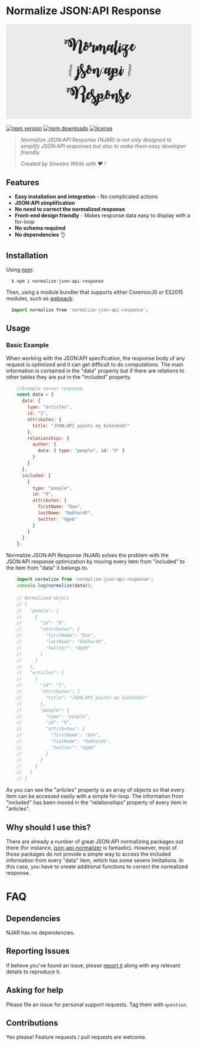 # Normalize JSON:API Response

![Logo](/img/logo.png)

[![npm version](https://img.shields.io/npm/v/normalize-json-api-response.svg)](https://www.npmjs.com/package/normalize-json-api-response)
[![npm downloads](https://img.shields.io/npm/dt/normalize-json-api-response.svg)](https://www.npmjs.com/package/normalize-json-api-response)
[![license](https://img.shields.io/npm/l/normalize-json-api-response.svg)](https://github.com/SinestroWhite/Normalize-JSON-API/blob/master/LICENSE)

> *Normalize JSON:API Response (NJAR) is not only designed to simplify JSON:API responses but also to make them easy developer friendly.*
>
> *Created by Sinestro White with :heart: !*

## Features

- **Easy installation and integration** - No complicated actions
- **JSON:API simplification**
- **No need to correct the normalized response**
- **Front-end design friendly** - Makes response data easy to display with a for-loop
- **No schema required**
- **No dependencies** 👌

## Installation

Using [npm](https://www.npmjs.com/package/normalize-json-api-response):

```
  $ npm i normalize-json-api-response
```

Then, using a module bundler that supports either CommonJS or ES2015 modules, such as [webpack](https://github.com/webpack/webpack):

```js
  import normalize from 'normalize-json-api-response';
```

## Usage

### Basic Example

When working with the JSON:API specification, the response body of any request is optimized and it can get difficult to 
do computations. The main information is contained in the "data" property but if there are relations to other tables they
are put in the "included" property.

```js
    //Example server response
    const data = {
      data: {
        type: "articles",
        id: "1",
        attributes: {
          title: "JSON:API paints my bikeshed!"
        },
        relationships: {
          author: {
            data: { type: "people", id: "9" }
          }
        }
      },
      included: [
        {
          type: "people",
          id: "9",
          attributes: {
            firstName: "Dan",
            lastName: "Gebhardt",
            twitter: "dgeb"
          }
        }
      ]
    };

```

Normalize JSON:API Response (NJAR) solves the problem with the JSON:API response optimization by moving every item from
"included" to the item from "data" it belongs to.

```js
    import normalize from 'normalize-json-api-response';
    console.log(normalize(data));
    
    // Normalized object
    // {
    //   "people": [
    //     {
    //       "id": "9",
    //       "attributes": {
    //         "firstName": "Dan",
    //         "lastName": "Gebhardt",
    //         "twitter": "dgeb"
    //       }
    //     }
    //   ],
    //   "articles": [
    //     {
    //       "id": "1",
    //       "attributes": {
    //         "title": "JSON:API paints my bikeshed!"
    //       },
    //       "people": {
    //         "type": "people",
    //         "id": "9",
    //         "attributes": {
    //           "firstName": "Dan",
    //           "lastName": "Gebhardt",
    //           "twitter": "dgeb"
    //         }
    //       }
    //     }
    //   ]
    // }

```

As you can see the "articles" property is an array of objects so that every item can be accessed easily with a simple for-loop.
The information from "included" has been moved in the "relationships" property of every item in "articles".

## Why should I use this?

There are already a number of great JSON:API normalizing packages out there (for instance, [json-api-normalizer](https://www.npmjs.com/package/json-api-normalizer) is fantastic).
However, most of those packages do not provide a simple way to access the included information from every "data" item, 
which has some severe limitations. In this case, you have to create additional functions to correct the normalized response.

# FAQ

## Dependencies

NJAR has no dependencies.

## Reporting Issues

If believe you've found an issue, please [report it](https://github.com/SinestroWhite/Normalize-JSON-API/issues) along with any relevant details to reproduce it.

## Asking for help

Please file an issue for personal support requests. Tag them with `question`.

## Contributions

Yes please! Feature requests / pull requests are welcome.

